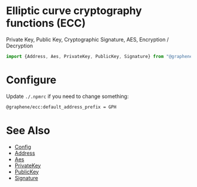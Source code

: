 # Elliptic curve cryptography functions (ECC)
Private Key, Public Key, Cryptographic Signature, AES, Encryption / Decryption

```js
import {Address, Aes, PrivateKey, PublicKey, Signature} from "@graphene/ecc"
```

# Configure
Update `./.npmrc` if you need to change something:
```bash
@graphene/ecc:default_address_prefix = GPH
```

# See Also
* [Config](./config/index.js)
* [Address](./src/address.js)
* [Aes](./src/aes.js)
* [PrivateKey](./src/PrivateKey.js)
* [PublicKey](./src/PublicKey.js)
* [Signature](./src/signature.js)